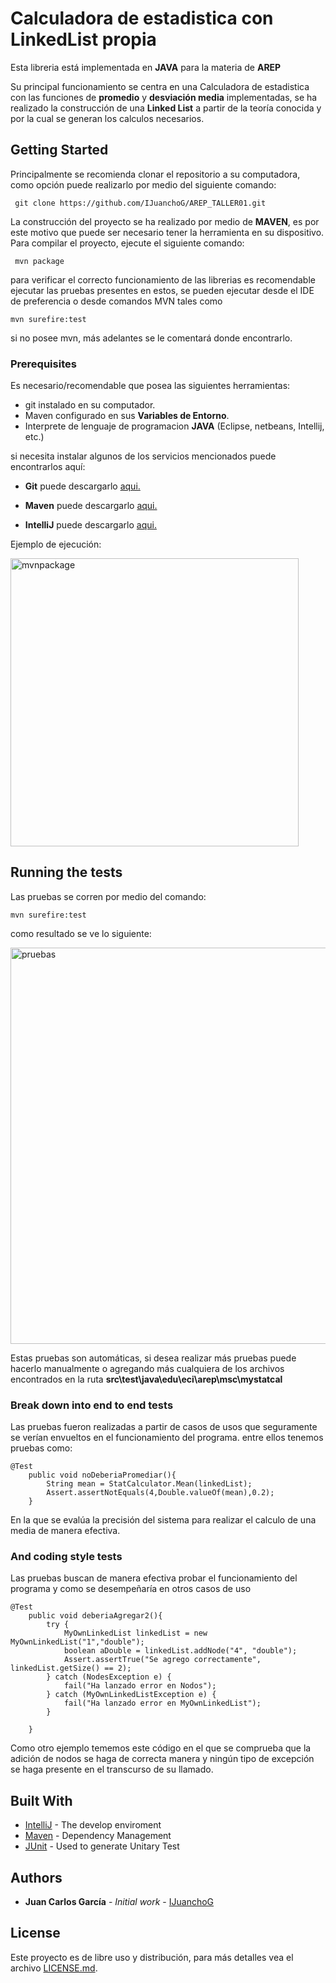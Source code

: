 # Calculadora de estadistica con LinkedList propia

Esta libreria está implementada en **JAVA** para la materia de **AREP**

Su principal funcionamiento se centra en una Calculadora de estadistica con las funciones de **promedio** y **desviación media** implementadas, se ha realizado la construcción de una **Linked List** a partir de la teoría conocida y por la cual se generan los calculos necesarios.

## Getting Started

Principalmente se recomienda clonar el repositorio a su computadora, como opción puede realizarlo por medio del siguiente comando:

``` git clone https://github.com/IJuanchoG/AREP_TALLER01.git```

La construcción del proyecto se ha realizado por medio de **MAVEN**, es por este motivo que puede ser necesario tener la herramienta en su dispositivo. 
Para compilar el proyecto, ejecute el siguiente comando:


``` mvn package```

para verificar el correcto funcionamiento de las librerias es recomendable ejecutar las pruebas presentes en estos,
se pueden ejecutar desde el IDE de preferencia o desde comandos MVN tales como 

```mvn surefire:test```

si no posee mvn, más adelantes se le comentará donde encontrarlo.


### Prerequisites

Es necesario/recomendable que posea las siguientes herramientas:

- git instalado en su computador.
- Maven configurado en sus **Variables de Entorno**.
- Interprete de lenguaje de programacion **JAVA** (Eclipse, netbeans, Intellij, etc.)

si necesita instalar algunos de los servicios mencionados puede encontrarlos aquí:

- **Git** puede descargarlo [aqui.](https://git-scm.com/downloads)

- **Maven** puede descargarlo [aqui.](https://maven.apache.org/download.cgi)

- **IntelliJ** puede descargarlo [aqui.](https://www.jetbrains.com/es-es/idea/download/)



Ejemplo de ejecución:

<img width="461" alt="mvnpackage" src="https://user-images.githubusercontent.com/49318314/90283933-b6852200-de36-11ea-9c88-854fa02b6405.png">




## Running the tests
Las pruebas se corren por medio del comando:
```
mvn surefire:test
```

como resultado se ve lo siguiente:

<img width="634" alt="pruebas" src="https://user-images.githubusercontent.com/49318314/90284000-d61c4a80-de36-11ea-83cd-441c4ecdb6c5.png">


Estas pruebas son automáticas, si desea realizar más pruebas puede hacerlo manualmente o agregando más cualquiera de los archivos encontrados en la ruta **src\test\java\edu\eci\arep\msc\mystatcal**

### Break down into end to end tests

Las pruebas fueron realizadas a partir de casos de usos que seguramente se verían envueltos en el funcionamiento del programa. entre ellos tenemos pruebas como:

```
@Test
    public void noDeberiaPromediar(){
        String mean = StatCalculator.Mean(linkedList);
        Assert.assertNotEquals(4,Double.valueOf(mean),0.2);
    }
```
 En la que se evalúa la precisión del sistema para realizar el calculo de una media de manera efectiva.


### And coding style tests

Las pruebas buscan de manera efectiva probar el funcionamiento del programa y como se desempeñaría en otros casos de uso

```
@Test
    public void deberiaAgregar2(){
        try {
            MyOwnLinkedList linkedList = new MyOwnLinkedList("1","double");
            boolean aDouble = linkedList.addNode("4", "double");
            Assert.assertTrue("Se agrego correctamente", linkedList.getSize() == 2);
        } catch (NodesException e) {
            fail("Ha lanzado error en Nodos");
        } catch (MyOwnLinkedListException e) {
            fail("Ha lanzado error en MyOwnLinkedList");
        }

    }
```
Como otro ejemplo tememos este código en el que se comprueba que la adición de nodos se haga de correcta manera y ningún tipo de excepción se haga presente en el transcurso de su llamado.

## Built With

* [IntelliJ](https://www.jetbrains.com/es-es/idea/) - The develop enviroment
* [Maven](https://maven.apache.org/) - Dependency Management
* [JUnit](https://junit.org/junit5/) - Used to generate Unitary Test


## Authors

* **Juan Carlos García** - *Initial work* - [IJuanchoG](https://github.com/IJuanchoG)


## License

Este proyecto es de libre uso y distribución, para más detalles vea el archivo [LICENSE.md](LICENSE.md).

